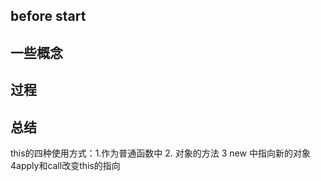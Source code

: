 ## before start 


## 一些概念

## 过程

## 总结
this的四种使用方式：1.作为普通函数中 2. 对象的方法 3 new 中指向新的对象 4apply和call改变this的指向

